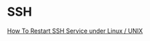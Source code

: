 # SSH

[How To Restart SSH Service under Linux / UNIX](https://www.cyberciti.biz/faq/howto-restart-ssh/)

